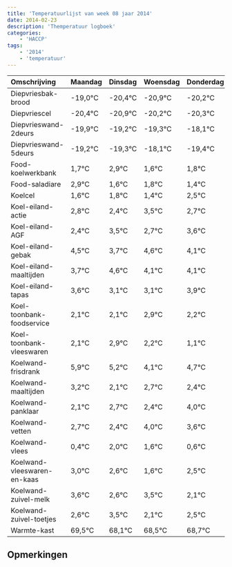 ```yaml
---
title: 'Temperatuurlijst van week 08 jaar 2014'
date: 2014-02-23
description: 'Themperatuur logboek'
categories:
    - 'HACCP'
tags:
    - '2014'
    - 'temperatuur'
---
```

|Omschrijving|Maandag|Dinsdag|Woensdag|Donderdag|Vrijdag|Zaterdag|Zondag|
|:---|:---|:---|:---|:---|:---|:---|:---|
|Diepvriesbak-brood|-19,0°C|-20,4°C|-20,9°C|-20,2°C|-20,3°C|-19,1°C|-20,4°C|
|Diepvriescel|-20,4°C|-20,9°C|-20,2°C|-20,3°C|-19,1°C|-20,4°C|-20,2°C|
|Diepvrieswand-2deurs|-19,9°C|-19,2°C|-19,3°C|-18,1°C|-19,4°C|-19,2°C|-19,6°C|
|Diepvrieswand-5deurs|-19,2°C|-19,3°C|-18,1°C|-19,4°C|-19,2°C|-19,6°C|-18,5°C|
|Food-koelwerkbank|1,7°C|2,9°C|1,6°C|1,8°C|1,4°C|2,5°C|1,7°C|
|Food-saladiare|2,9°C|1,6°C|1,8°C|1,4°C|2,5°C|1,7°C|2,6°C|
|Koelcel|1,6°C|1,8°C|1,4°C|2,5°C|1,7°C|2,6°C|2,1°C|
|Koel-eiland-actie|2,8°C|2,4°C|3,5°C|2,7°C|3,6°C|3,1°C|3,1°C|
|Koel-eiland-AGF|2,4°C|3,5°C|2,7°C|3,6°C|3,1°C|3,1°C|3,9°C|
|Koel-eiland-gebak|4,5°C|3,7°C|4,6°C|4,1°C|4,1°C|4,9°C|4,2°C|
|Koel-eiland-maaltijden|3,7°C|4,6°C|4,1°C|4,1°C|4,9°C|4,2°C|3,1°C|
|Koel-eiland-tapas|3,6°C|3,1°C|3,1°C|3,9°C|3,2°C|2,1°C|2,7°C|
|Koel-toonbank-foodservice|2,1°C|2,1°C|2,9°C|2,2°C|1,1°C|1,7°C|1,4°C|
|Koel-toonbank-vleeswaren|2,1°C|2,9°C|2,2°C|1,1°C|1,7°C|1,4°C|3,0°C|
|Koelwand-frisdrank|5,9°C|5,2°C|4,1°C|4,7°C|4,4°C|6,0°C|5,6°C|
|Koelwand-maaltijden|3,2°C|2,1°C|2,7°C|2,4°C|4,0°C|3,6°C|2,6°C|
|Koelwand-panklaar|2,1°C|2,7°C|2,4°C|4,0°C|3,6°C|2,6°C|3,5°C|
|Koelwand-vetten|2,7°C|2,4°C|4,0°C|3,6°C|2,6°C|3,5°C|2,1°C|
|Koelwand-vlees|0,4°C|2,0°C|1,6°C|0,6°C|1,5°C|0,1°C|0,5°C|
|Koelwand-vleeswaren-en-kaas|3,0°C|2,6°C|1,6°C|2,5°C|1,1°C|1,5°C|1,7°C|
|Koelwand-zuivel-melk|3,6°C|2,6°C|3,5°C|2,1°C|2,5°C|2,7°C|2,7°C|
|Koelwand-zuivel-toetjes|2,6°C|3,5°C|2,1°C|2,5°C|2,7°C|2,7°C|2,5°C|
|Warmte-kast|69,5°C|68,1°C|68,5°C|68,7°C|68,7°C|68,5°C|68,1°C|

## Opmerkingen


